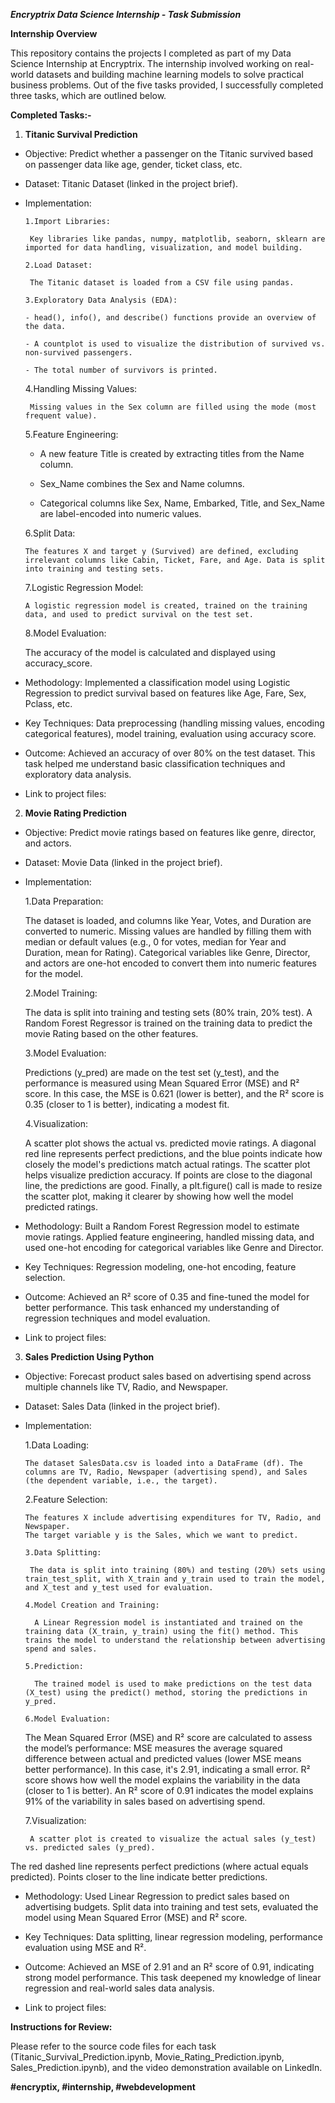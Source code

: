 *****Encryptrix Data Science Internship - Task Submission*****

__Internship Overview__

This repository contains the projects I completed as part of my Data Science Internship at Encryptrix. The internship involved working on real-world datasets and building machine learning models to solve practical business problems. Out of the five tasks provided, I successfully completed three tasks, which are outlined below.


__Completed Tasks:-__

1. __Titanic Survival Prediction__
- Objective: Predict whether a passenger on the Titanic survived based on passenger data like age, gender, ticket class, etc.

- Dataset: Titanic Dataset (linked in the project brief).

- Implementation:

      1.Import Libraries:

       Key libraries like pandas, numpy, matplotlib, seaborn, sklearn are imported for data handling, visualization, and model building.

      2.Load Dataset: 

       The Titanic dataset is loaded from a CSV file using pandas.

      3.Exploratory Data Analysis (EDA):

      - head(), info(), and describe() functions provide an overview of the data.
  
      - A countplot is used to visualize the distribution of survived vs. non-survived passengers.

      - The total number of survivors is printed.

     4.Handling Missing Values:

       Missing values in the Sex column are filled using the mode (most frequent value).

     5.Feature Engineering:

    - A new feature Title is created by extracting titles from the Name column.

    - Sex_Name combines the Sex and Name columns.
    
    -  Categorical columns like Sex, Name, Embarked, Title, and Sex_Name are label-encoded into numeric values.
  
     6.Split Data:

      The features X and target y (Survived) are defined, excluding irrelevant columns like Cabin, Ticket, Fare, and Age. Data is split into training and testing sets.

     7.Logistic Regression Model:

      A logistic regression model is created, trained on the training data, and used to predict survival on the test set.

     8.Model Evaluation:

     The accuracy of the model is calculated and displayed using accuracy_score.

- Methodology: Implemented a classification model using Logistic Regression to predict survival based on features like Age, Fare, Sex, Pclass, etc.

- Key Techniques: Data preprocessing (handling missing values, encoding categorical features), model training, evaluation using accuracy score.

- Outcome: Achieved an accuracy of over 80% on the test dataset. This task helped me understand basic classification techniques and exploratory data analysis.

- Link to project files:







2. __Movie Rating Prediction__


- Objective: Predict movie ratings based on features like genre, director, and actors.

- Dataset: Movie Data (linked in the project brief).

- Implementation:

   1.Data Preparation:

   The dataset is loaded, and columns like Year, Votes, and Duration are converted to numeric.
Missing values are handled by filling them with median or default values (e.g., 0 for votes, median for Year and Duration, mean for Rating).
Categorical variables like Genre, Director, and actors are one-hot encoded to convert them into numeric features for the model.

   2.Model Training:

   The data is split into training and testing sets (80% train, 20% test).
A Random Forest Regressor is trained on the training data to predict the movie Rating based on the other features.

    3.Model Evaluation:

     Predictions (y_pred) are made on the test set (y_test), and the performance is measured using Mean Squared Error (MSE) and R² score.
In this case, the MSE is 0.621 (lower is better), and the R² score is 0.35 (closer to 1 is better), indicating a modest fit.

  4.Visualization:

     A scatter plot shows the actual vs. predicted movie ratings. A diagonal red line represents perfect predictions, and the blue points indicate how closely the model's predictions match actual ratings.
The scatter plot helps visualize prediction accuracy. If points are close to the diagonal line, the predictions are good.
Finally, a plt.figure() call is made to resize the scatter plot, making it clearer by showing how well the model predicted ratings.

- Methodology: Built a Random Forest Regression model to estimate movie ratings. Applied feature engineering, handled missing data, and used one-hot encoding for categorical variables like Genre and Director.

- Key Techniques: Regression modeling, one-hot encoding, feature selection.

- Outcome: Achieved an R² score of 0.35 and fine-tuned the model for better performance. This task enhanced my understanding of regression techniques and model evaluation.

- Link to project files:

3. __Sales Prediction Using Python__

- Objective: Forecast product sales based on advertising spend across multiple channels like TV, Radio, and Newspaper.

- Dataset: Sales Data (linked in the project brief).

- Implementation:

     1.Data Loading:

      The dataset SalesData.csv is loaded into a DataFrame (df). The columns are TV, Radio, Newspaper (advertising spend), and Sales (the dependent variable, i.e., the target).

     2.Feature Selection:

      The features X include advertising expenditures for TV, Radio, and Newspaper.
      The target variable y is the Sales, which we want to predict.

      3.Data Splitting:

       The data is split into training (80%) and testing (20%) sets using train_test_split, with X_train and y_train used to train the model, and X_test and y_test used for evaluation.

      4.Model Creation and Training:

        A Linear Regression model is instantiated and trained on the training data (X_train, y_train) using the fit() method. This trains the model to understand the relationship between advertising spend and sales.

      5.Prediction:

        The trained model is used to make predictions on the test data (X_test) using the predict() method, storing the predictions in y_pred.

      6.Model Evaluation:

  The Mean Squared Error (MSE) and R² score are calculated to assess the model’s performance:
MSE measures the average squared difference between actual and predicted values (lower MSE means better performance). In this case, it's 2.91, indicating a small error.
R² score shows how well the model explains the variability in the data (closer to 1 is better). An R² score of 0.91 indicates the model explains 91% of the variability in sales based on advertising spend.


     7.Visualization:

       A scatter plot is created to visualize the actual sales (y_test) vs. predicted sales (y_pred).
The red dashed line represents perfect predictions (where actual equals predicted). Points closer to the line indicate better predictions.

- Methodology: Used Linear Regression to predict sales based on advertising budgets. Split data into training and test sets, evaluated the model using Mean Squared Error (MSE) and R² score.

- Key Techniques: Data splitting, linear regression modeling, performance evaluation using MSE and R².

- Outcome: Achieved an MSE of 2.91 and an R² score of 0.91, indicating strong model performance. This task deepened my knowledge of linear regression and real-world sales data analysis.

- Link to project files:

__Instructions for Review:__

Please refer to the source code files for each task (Titanic_Survival_Prediction.ipynb, Movie_Rating_Prediction.ipynb, Sales_Prediction.ipynb), and the video demonstration available on LinkedIn.


__#encryptix, #internship, #webdevelopment__
